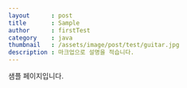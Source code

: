 ```yaml
---
layout      : post
title       : Sample
author      : firstTest
category    : java
thumbnail   : /assets/image/post/test/guitar.jpg
description : 마크업으로 설명을 적습니다.
---
```

샘플 페이지입니다.